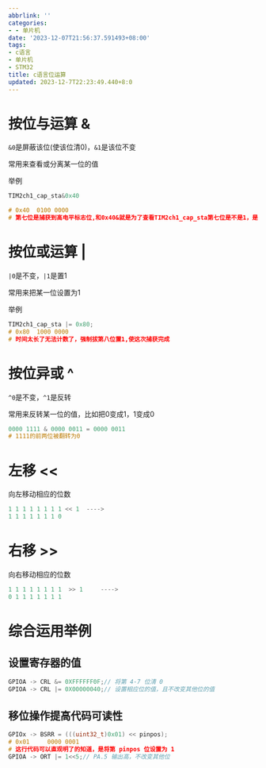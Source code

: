 ```yaml
---
abbrlink: ''
categories:
- - 单片机
date: '2023-12-07T21:56:37.591493+08:00'
tags:
- c语言
- 单片机
- STM32
title: c语言位运算
updated: 2023-12-7T22:23:49.440+8:0
---
```

# 按位与运算 &

`&0`是屏蔽该位(使该位清0)，`&1`是该位不变

常用来查看或分离某一位的值

举例

```c
TIM2ch1_cap_sta&0x40

# 0x40  0100 0000
# 第七位是捕获到高电平标志位,和0x40&就是为了查看TIM2ch1_cap_sta第七位是不是1，是不是捕获到了高电平
```

# 按位或运算 |

`|0`是不变，`|1`是置1

常用来把某一位设置为1

举例

```c
TIM2ch1_cap_sta |= 0x80;
# 0x80  1000 0000
# 时间太长了无法计数了，强制拔第八位置1,使这次捕获完成
```

# 按位异或 ^

`^0`是不变，`^1`是反转

常用来反转某一位的值，比如把0变成1，1变成0

```c
0000 1111 & 0000 0011 = 0000 0011
# 1111的前两位被翻转为0
```

# 左移 <<

向左移动相应的位数

```c
1 1 1 1 1 1 1 1 << 1  ----> 
1 1 1 1 1 1 1 0
```

# 右移 >>

向右移动相应的位数

```c
1 1 1 1 1 1 1 1  >> 1     ---->
0 1 1 1 1 1 1 1
```

# 综合运用举例

## 设置寄存器的值

```c
GPIOA -> CRL &= 0XFFFFFF0F;// 将第 4-7 位清 0
GPIOA -> CRL |= 0X00000040;// 设置相应位的值，且不改变其他位的值
```

## 移位操作提高代码可读性

```c
GPIOx -> BSRR = (((uint32_t)0x01) << pinpos);
# 0x01     0000 0001
# 这行代码可以直观明了的知道，是将第 pinpos 位设置为 1
GPIOA -> ORT |= 1<<5;// PA.5 输出高，不改变其他位
```
